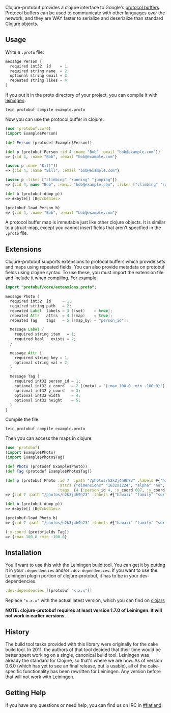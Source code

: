Clojure-protobuf provides a clojure interface to Google's [protocol buffers](http://code.google.com/p/protobuf).
Protocol buffers can be used to communicate with other languages over the network, and
they are WAY faster to serialize and deserialize than standard Clojure objects.

## Usage

Write a `.proto` file:

```java
message Person {
  required int32  id    = 1;
  required string name  = 2;
  optional string email = 3;
  repeated string likes = 4;
}
```

If you put it in the proto directory of your project, you can compile it with [leiningen](https://github.com/technomancy/leiningen):

```
lein protobuf compile example.proto
```

Now you can use the protocol buffer in clojure:

```clojure
(use 'protobuf.core)
(import Example$Person)

(def Person (protodef Example$Person))

(def p (protobuf Person :id 4 :name "Bob" :email "bob@example.com"))
=> {:id 4, :name "Bob", :email "bob@example.com"}

(assoc p :name "Bill"))
=> {:id 4, :name "Bill", :email "bob@example.com"}

(assoc p :likes ["climbing" "running" "jumping"])
=> {:id 4, name "Bob", :email "bob@example.com", :likes ["climbing" "running" "jumping"]}

(def b (protobuf-dump p))
=> #<byte[] [B@7cbe41ec>

(protobuf-load Person b)
=> {:id 4, :name "Bob", :email "bob@example.com"}
```

A protocol buffer map is immutable just like other clojure objects. It is similar to a
struct-map, except you cannot insert fields that aren't specified in the `.proto` file.

## Extensions

Clojure-protobuf supports extensions to protocol buffers which provide sets and maps using
repeated fields. You can also provide metadata on protobuf fields using clojure syntax. To
use these, you must import the extension file and include it when compiling. For example:

```java
import "protobuf/core/extensions.proto";

message Photo {
  required int32  id     = 1;
  required string path   = 2;
  repeated Label  labels = 3 [(set)    = true];
  repeated Attr   attrs  = 4 [(map)    = true];
  repeated Tag    tags   = 5 [(map_by) = "person_id"];

  message Label {
    required string item   = 1;
    required bool   exists = 2;
  }

  message Attr {
    required string key = 1;
    optional string val = 2;
  }

  message Tag {
    required int32 person_id = 1;
    optional int32 x_coord   = 2 [(meta) = "{:max 100.0 :min -100.0}"];
    optional int32 y_coord   = 3;
    optional int32 width     = 4;
    optional int32 height    = 5;
  }
}
```

Compile the file:

```
lein protobuf compile example.proto
```

Then you can access the maps in clojure:

```clojure
(use 'protobuf)
(import Example$Photo)
(import Example$Photo$Tag)

(def Photo (protodef Example$Photo))
(def Tag (protodef Example$Photo$Tag))

(def p (protobuf Photo :id 7  :path "/photos/h2k3j4h9h23" :labels #{"hawaii" "family" "surfing"}
                       :attrs {"dimensions" "1632x1224", "alpha" "no", "color space" "RGB"}
                       :tags  {4 {:person_id 4, :x_coord 607, :y_coord 813, :width 25, :height 27}}))
=> {:id 7 :path "/photos/h2k3j4h9h23" :labels #{"hawaii" "family" "surfing"}...}

(def b (protobuf-dump p))
=> #<byte[] [B@7cbe41ec>

(protobuf-load Photo b)
=> {:id 7 :path "/photos/h2k3j4h9h23" :labels #{"hawaii" "family" "surfing"}...}

(:x-coord (protofields Tag))
=> {:max 100.0 :min -100.0}
```

## Installation

You'll want to use this with the Leiningen build tool. You can get it by
putting it in your `:dependencies` and/or `:dev-dependencies`. If you
want to use the Leiningen plugin portion of clojure-protobuf, it has to
be in your dev-dependencies.

```clojure
:dev-dependencies [[protobuf "x.x.x"]]
```

Replace `"x.x.x"` with the actual latest version, which you can find on
[clojars](http://clojars.org/protobuf) 

**NOTE: clojure-protobuf requires at least version 1.7.0 of Leiningen.
It will not work in earlier versions.**

## History

The build tool tasks provided with this library were originally for the
cake build tool. In 2011, the authors of that tool decided that their
time would be better spent working on a single, canonical build tool.
Leiningen was already the standard for Clojure, so that's where we are
now. As of version 0.6.0 (which has yet to see an final release, but is
usable), all of the cake-specific functionality has been rewritten for
Leiningen. Any version before that will not work with Leiningen.

## Getting Help

If you have any questions or need help, you can find us on IRC in [#flatland](irc://irc.freenode.net/#flatland).
